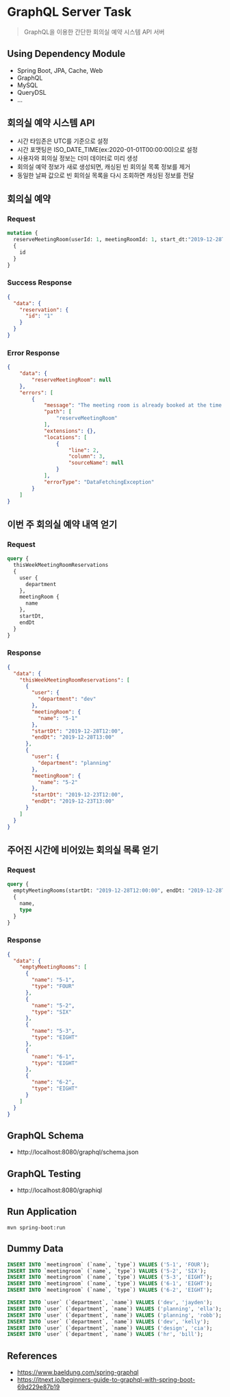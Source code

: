 # GraphQL Server Task
> GraphQL을 이용한 간단한 회의실 예약 시스템 API 서버

## Using Dependency Module
- Spring Boot, JPA, Cache, Web
- GraphQL
- MySQL
- QueryDSL
- ...

## 회의실 예약 시스템 API
- 시간 타임존은 UTC를 기준으로 설정
- 시간 포맷팅은 ISO_DATE_TIME(ex:2020-01-01T00:00:00)으로 설정
- 사용자와 회의실 정보는 더미 데이터로 미리 생성
- 회의실 예약 정보가 새로 생성되면, 캐싱된 빈 회의실 목록 정보를 제거
- 동일한 날짜 값으로 빈 회의실 목록을 다시 조회하면 캐싱된 정보를 전달  

## 회의실 예약

### Request
```graphql
mutation {
  reserveMeetingRoom(userId: 1, meetingRoomId: 1, start_dt:"2019-12-28T10:00:00", end_dt:"2019-12-28T11:00:00") 
  {
    id
  }
}
```

### Success Response
```json
{
  "data": {
    "reservation": {
      "id": "1"
    }
  }
}
```

### Error Response
```json
{
    "data": {
        "reserveMeetingRoom": null
    },
    "errors": [
        {
            "message": "The meeting room is already booked at the time.",
            "path": [
                "reserveMeetingRoom"
            ],
            "extensions": {},
            "locations": [
                {
                    "line": 2,
                    "column": 3,
                    "sourceName": null
                }
            ],
            "errorType": "DataFetchingException"
        }
    ]
}
```

## 이번 주 회의실 예약 내역 얻기

### Request
```graphql
query {
  thisWeekMeetingRoomReservations
  {
    user {
      department
    },
    meetingRoom {
      name
    },
    startDt,
    endDt
  }
}
```

### Response
```json
{
  "data": {
    "thisWeekMeetingRoomReservations": [
      {
        "user": {
          "department": "dev"
        },
        "meetingRoom": {
          "name": "5-1"
        },
        "startDt": "2019-12-28T12:00",
        "endDt": "2019-12-28T13:00"
      },
      {
        "user": {
          "department": "planning"
        },
        "meetingRoom": {
          "name": "5-2"
        },
        "startDt": "2019-12-23T12:00",
        "endDt": "2019-12-23T13:00"
      }
    ]
  }
}
```

## 주어진 시간에 비어있는 회의실 목록 얻기

### Request
```graphql
query {
  emptyMeetingRooms(startDt: "2019-12-28T12:00:00", endDt: "2019-12-28T12:59:00")
  {
    name,
    type
  }
}
```

### Response
```json
{
  "data": {
    "emptyMeetingRooms": [
      {
        "name": "5-1",
        "type": "FOUR"
      },
      {
        "name": "5-2",
        "type": "SIX"
      },
      {
        "name": "5-3",
        "type": "EIGHT"
      },
      {
        "name": "6-1",
        "type": "EIGHT"
      },
      {
        "name": "6-2",
        "type": "EIGHT"
      }
    ]
  }
}
```

## GraphQL Schema
- http://localhost:8080/graphql/schema.json

## GraphQL Testing
- http://localhost:8080/graphiql

## Run Application
```
mvn spring-boot:run
```

## Dummy Data
```sql
INSERT INTO `meetingroom` (`name`, `type`) VALUES ('5-1', 'FOUR');
INSERT INTO `meetingroom` (`name`, `type`) VALUES ('5-2', 'SIX');
INSERT INTO `meetingroom` (`name`, `type`) VALUES ('5-3', 'EIGHT');
INSERT INTO `meetingroom` (`name`, `type`) VALUES ('6-1', 'EIGHT');
INSERT INTO `meetingroom` (`name`, `type`) VALUES ('6-2', 'EIGHT');

INSERT INTO `user` (`department`, `name`) VALUES ('dev', 'jayden');
INSERT INTO `user` (`department`, `name`) VALUES ('planning', 'ella');
INSERT INTO `user` (`department`, `name`) VALUES ('planning', 'robb');
INSERT INTO `user` (`department`, `name`) VALUES ('dev', 'kelly');
INSERT INTO `user` (`department`, `name`) VALUES ('design', 'cia');
INSERT INTO `user` (`department`, `name`) VALUES ('hr', 'bill');
```

## References
- https://www.baeldung.com/spring-graphql
- https://itnext.io/beginners-guide-to-graphql-with-spring-boot-69d229e87b19